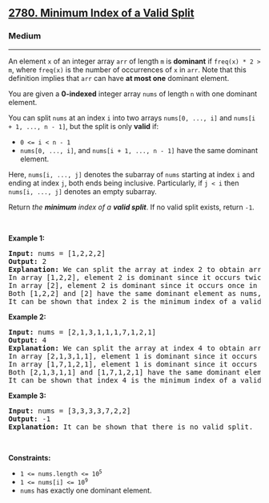 <h2><a href="https://leetcode.com/problems/minimum-index-of-a-valid-split/">2780. Minimum Index of a Valid Split</a></h2><h3>Medium</h3><hr><div style="user-select: auto;"><p style="user-select: auto;">An element <code style="user-select: auto;">x</code> of an integer array <code style="user-select: auto;">arr</code> of length <code style="user-select: auto;">m</code> is <strong style="user-select: auto;">dominant</strong> if <code style="user-select: auto;">freq(x) * 2 &gt; m</code>, where <code style="user-select: auto;">freq(x)</code> is the number of occurrences of <code style="user-select: auto;">x</code> in <code style="user-select: auto;">arr</code>. Note that this definition implies that <code style="user-select: auto;">arr</code> can have <strong style="user-select: auto;">at most one</strong> dominant element.</p>

<p style="user-select: auto;">You are given a <strong style="user-select: auto;">0-indexed</strong> integer array <code style="user-select: auto;">nums</code> of length <code style="user-select: auto;">n</code> with one dominant element.</p>

<p style="user-select: auto;">You can split <code style="user-select: auto;">nums</code> at an index <code style="user-select: auto;">i</code> into two arrays <code style="user-select: auto;">nums[0, ..., i]</code> and <code style="user-select: auto;">nums[i + 1, ..., n - 1]</code>, but the split is only <strong style="user-select: auto;">valid</strong> if:</p>

<ul style="user-select: auto;">
	<li style="user-select: auto;"><code style="user-select: auto;">0 &lt;= i &lt; n - 1</code></li>
	<li style="user-select: auto;"><code style="user-select: auto;">nums[0, ..., i]</code>, and <code style="user-select: auto;">nums[i + 1, ..., n - 1]</code> have the same dominant element.</li>
</ul>

<p style="user-select: auto;">Here, <code style="user-select: auto;">nums[i, ..., j]</code> denotes the subarray of <code style="user-select: auto;">nums</code> starting at index <code style="user-select: auto;">i</code> and ending at index <code style="user-select: auto;">j</code>, both ends being inclusive. Particularly, if <code style="user-select: auto;">j &lt; i</code> then <code style="user-select: auto;">nums[i, ..., j]</code> denotes an empty subarray.</p>

<p style="user-select: auto;">Return <em style="user-select: auto;">the <strong style="user-select: auto;">minimum</strong> index of a <strong style="user-select: auto;">valid split</strong></em>. If no valid split exists, return <code style="user-select: auto;">-1</code>.</p>

<p style="user-select: auto;">&nbsp;</p>
<p style="user-select: auto;"><strong class="example" style="user-select: auto;">Example 1:</strong></p>

<pre style="user-select: auto;"><strong style="user-select: auto;">Input:</strong> nums = [1,2,2,2]
<strong style="user-select: auto;">Output:</strong> 2
<strong style="user-select: auto;">Explanation:</strong> We can split the array at index 2 to obtain arrays [1,2,2] and [2]. 
In array [1,2,2], element 2 is dominant since it occurs twice in the array and 2 * 2 &gt; 3. 
In array [2], element 2 is dominant since it occurs once in the array and 1 * 2 &gt; 1.
Both [1,2,2] and [2] have the same dominant element as nums, so this is a valid split. 
It can be shown that index 2 is the minimum index of a valid split. </pre>

<p style="user-select: auto;"><strong class="example" style="user-select: auto;">Example 2:</strong></p>

<pre style="user-select: auto;"><strong style="user-select: auto;">Input:</strong> nums = [2,1,3,1,1,1,7,1,2,1]
<strong style="user-select: auto;">Output:</strong> 4
<strong style="user-select: auto;">Explanation:</strong> We can split the array at index 4 to obtain arrays [2,1,3,1,1] and [1,7,1,2,1].
In array [2,1,3,1,1], element 1 is dominant since it occurs thrice in the array and 3 * 2 &gt; 5.
In array [1,7,1,2,1], element 1 is dominant since it occurs thrice in the array and 3 * 2 &gt; 5.
Both [2,1,3,1,1] and [1,7,1,2,1] have the same dominant element as nums, so this is a valid split.
It can be shown that index 4 is the minimum index of a valid split.</pre>

<p style="user-select: auto;"><strong class="example" style="user-select: auto;">Example 3:</strong></p>

<pre style="user-select: auto;"><strong style="user-select: auto;">Input:</strong> nums = [3,3,3,3,7,2,2]
<strong style="user-select: auto;">Output:</strong> -1
<strong style="user-select: auto;">Explanation:</strong> It can be shown that there is no valid split.
</pre>

<p style="user-select: auto;">&nbsp;</p>
<p style="user-select: auto;"><strong style="user-select: auto;">Constraints:</strong></p>

<ul style="user-select: auto;">
	<li style="user-select: auto;"><code style="user-select: auto;">1 &lt;= nums.length &lt;= 10<sup style="user-select: auto;">5</sup></code></li>
	<li style="user-select: auto;"><code style="user-select: auto;">1 &lt;= nums[i] &lt;= 10<sup style="user-select: auto;">9</sup></code></li>
	<li style="user-select: auto;"><code style="user-select: auto;">nums</code> has exactly one dominant element.</li>
</ul>
</div>